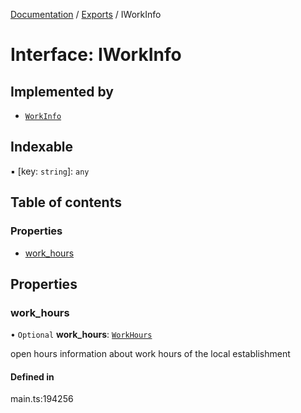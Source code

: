 [Documentation](../README.md) / [Exports](../modules.md) / IWorkInfo

# Interface: IWorkInfo

## Implemented by

- [`WorkInfo`](../classes/WorkInfo.md)

## Indexable

▪ [key: `string`]: `any`

## Table of contents

### Properties

- [work\_hours](IWorkInfo.md#work_hours)

## Properties

### work\_hours

• `Optional` **work\_hours**: [`WorkHours`](../classes/WorkHours.md)

open hours
information about work hours of the local establishment

#### Defined in

main.ts:194256
